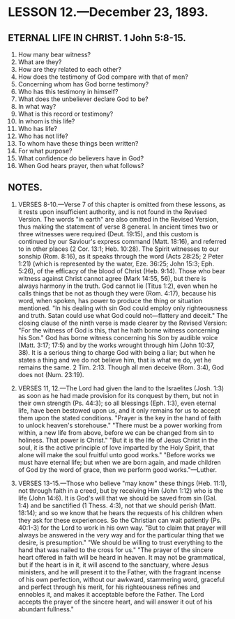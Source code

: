 # LESSON 12.—December 23, 1893.

## ETERNAL LIFE IN CHRIST. 1 John 5:8-15.

1. How many bear witness?
2. What are they?
3. How are they related to each other?
4. How does the testimony of God compare with that of men?
5. Concerning whom has God borne testimony?
6. Who has this testimony in himself?
7. What does the unbeliever declare God to be?
8. In what way?
9. What is this record or testimony?
10. In whom is this life?
11. Who has life?
12. Who has not life?
13. To whom have these things been written?
14. For what purpose?
15. What confidence do believers have in God?
16. When God hears prayer, then what follows?

## NOTES.

1. VERSES 8-10.—Verse 7 of this chapter is omitted from these lessons, as it rests upon insufficient authority, and is not found in the Revised Version. The words "in earth" are also omitted in the Revised Version, thus making the statement of verse 8 general. In ancient times two or three witnesses were required (Deut. 19:15), and this custom is continued by our Saviour's express command (Matt. 18:16), and referred to in other places (2 Cor. 13:1; Heb. 10:28). The Spirit witnesses to our sonship (Rom. 8:16), as it speaks through the word (Acts 28:25; 2 Peter 1:21) (which is represented by the water, Eze. 36:25; John 15:3; Eph. 5:26), of the efficacy of the blood of Christ (Heb. 9:14). Those who bear witness against Christ cannot agree (Mark 14:55, 56), but there is always harmony in the truth. God cannot lie (Titus 1:2), even when he calls things that be not as though they were (Rom. 4:17), because his word, when spoken, has power to produce the thing or situation mentioned. "In his dealing with sin God could employ only righteousness and truth. Satan could use what God could not—flattery and deceit." The closing clause of the ninth verse is made clearer by the Revised Version: "For the witness of God is this, that he hath borne witness concerning his Son." God has borne witness concerning his Son by audible voice (Matt. 3:17; 17:5) and by the works wrought through him (John 10:37, 38). It is a serious thing to charge God with being a liar; but when he states a thing and we do not believe him, that is what we do, yet he remains the same. 2 Tim. 2:13. Though all men deceive (Rom. 3:4), God does not (Num. 23:19).

2. VERSES 11, 12.—The Lord had given the land to the Israelites (Josh. 1:3) as soon as he had made provision for its conquest by them, but not in their own strength (Ps. 44:3); so all blessings (Eph. 1:3), even eternal life, have been bestowed upon us, and it only remains for us to accept them upon the stated conditions. "Prayer is the key in the hand of faith to unlock heaven's storehouse." "There must be a power working from within, a new life from above, before we can be changed from sin to holiness. That power is Christ." "But it is the life of Jesus Christ in the soul, it is the active principle of love imparted by the Holy Spirit, that alone will make the soul fruitful unto good works." "Before works we must have eternal life; but when we are born again, and made children of God by the word of grace, then we perform good works."—Luther.

3. VERSES 13-15.—Those who believe "may know" these things (Heb. 11:1), not through faith in a creed, but by receiving Him (John 1:12) who is the life (John 14:6). It is God's will that we should be saved from sin (Gal. 1:4) and be sanctified (1 Thess. 4:3), not that we should perish (Matt. 18:14); and so we know that he hears the requests of his children when they ask for these experiences. So the Christian can wait patiently (Ps. 40:1-3) for the Lord to work in his own way. "But to claim that prayer will always be answered in the very way and for the particular thing that we desire, is presumption." "We should be willing to trust everything to the hand that was nailed to the cross for us." "The prayer of the sincere heart offered in faith will be heard in heaven. It may not be grammatical, but if the heart is in it, it will ascend to the sanctuary, where Jesus ministers, and he will present it to the Father, with the fragrant incense of his own perfection, without our awkward, stammering word, graceful and perfect through his merit, for his righteousness refines and ennobles it, and makes it acceptable before the Father. The Lord accepts the prayer of the sincere heart, and will answer it out of his abundant fullness."